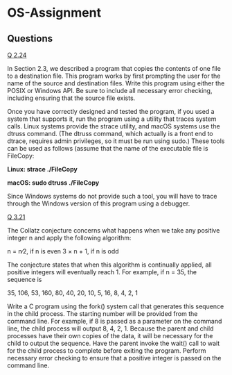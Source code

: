 # OS-Assignment
## Questions
[Q 2.24](https://github.com/ayushbaghel-007/OS-Assignment/tree/main/Q%202.24)

In Section 2.3, we described a program that copies the contents of one file to a destination file. This program works by first prompting the user for the name of the source and destination files. Write this program using either the POSIX or Windows API. Be sure to include all necessary error checking, including ensuring that the source file exists.

Once you have correctly designed and tested the program, if you used a system that supports it, run the program using a utility that traces system calls. Linux systems provide the strace utility, and macOS systems use the dtruss command. (The dtruss command, which actually is a front end to dtrace, requires admin privileges, so it must be run using sudo.) These tools can be used as follows (assume that the name of the executable file is FileCopy:

**Linux: strace ./FileCopy**

**macOS: sudo dtruss ./FileCopy**

Since Windows systems do not provide such a tool, you will have to trace through the Windows version of this program using a debugger.

[Q 3.21](https://github.com/ayushbaghel-007/OS-Assignment/tree/main/Q%203.21)

The Collatz conjecture concerns what happens when we take any positive integer n and apply the following algorithm:

n = n∕2, if n is even
    3 × n + 1, if n is odd
    
The conjecture states that when this algorithm is continually applied,
all positive integers will eventually reach 1. For example, if n = 35, the
sequence is

   35, 106, 53, 160, 80, 40, 20, 10, 5, 16, 8, 4, 2, 1

Write a C program using the fork() system call that generates this
sequence in the child process. The starting number will be provided
from the command line. For example, if 8 is passed as a parameter on
the command line, the child process will output 8, 4, 2, 1. Because the
parent and child processes have their own copies of the data, it will be
necessary for the child to output the sequence. Have the parent invoke
the wait() call to wait for the child process to complete before exiting
the program. Perform necessary error checking to ensure that a positive
integer is passed on the command line.

